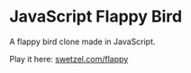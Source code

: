 # JavaScript Flappy Bird
A flappy bird clone made in JavaScript. 

Play it here: [swetzel.com/flappy](https://swetzel.com/flappy/)
